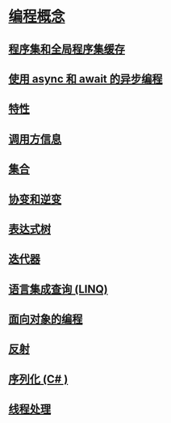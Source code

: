 # [编程概念](index.md)
## [程序集和全局程序集缓存](assemblies-gac/)
## [使用 async 和 await 的异步编程](async/)
## [特性](attributes/)
## [调用方信息](caller-information.md)
## [集合](collections.md)
## [协变和逆变](covariance-contravariance/)
## [表达式树](expression-trees/)
## [迭代器](iterators.md)
## [语言集成查询 (LINQ)](linq/)
## [面向对象的编程](object-oriented-programming.md)
## [反射](reflection.md)
## [序列化 (C# )](serialization/)
## [线程处理](threading/)
